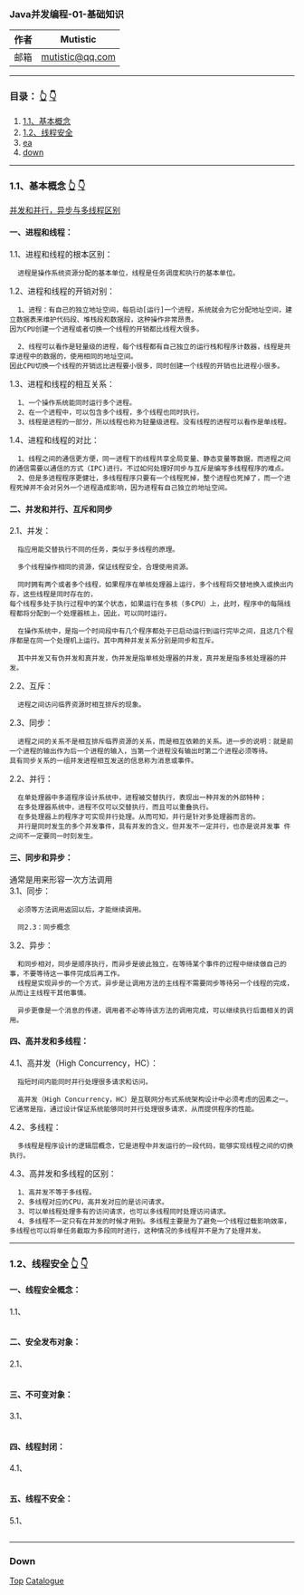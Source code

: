 ### <a id="a_top">Java并发编程-01-基础知识</a>
[]()

|作者|Mutistic|
|---|---|
|邮箱|mutistic@qq.com|
---

### <a id="a_catalogue">目录：</a> <a href="#a_top">👆</a> <a href="#a_11">👇</a>
1. <a href="#a_11">1.1、基本概念</a>
2. <a href="#a_12">1.2、线程安全</a>
98. <a href="#a_ea">ea</a>
99. <a href="#a_down">down</a>
---

### <a id="a_11">1.1、基本概念</a> <a href="#a_catalogue">👆</a> <a href="#a_12">👇</a>
[并发和并行，异步与多线程区别](https://blog.csdn.net/woliuyunyicai/article/details/45165869)  
#### 一、进程和线程：  
1.1、进程和线程的根本区别：
```
  进程是操作系统资源分配的基本单位，线程是任务调度和执行的基本单位。
```
1.2、进程和线程的开销对别：
```
  1、进程：有自己的独立地址空间，每启动[运行]一个进程，系统就会为它分配地址空间，建立数据表来维护代码段、堆栈段和数据段，这种操作非常昂贵。
因为CPU创建一个进程或者切换一个线程的开销都比线程大很多。

  2、线程可以看作是轻量级的进程，每个线程都有自己独立的运行栈和程序计数器，线程是共享进程中的数据的，使用相同的地址空间。
因此CPU切换一个线程的开销远比进程要小很多，同时创建一个线程的开销也比进程小很多。
```
1.3、进程和线程的相互关系：
```
  1、一个操作系统能同时运行多个进程。
  2、在一个进程中，可以包含多个线程，多个线程也同时执行。
  3、线程是进程的一部分，所以线程也称为轻量级进程。没有线程的进程可以看作是单线程。
```
1.4、进程和线程的对比：
```
  1、线程之间的通信更方便，同一进程下的线程共享全局变量、静态变量等数据，而进程之间的通信需要以通信的方式（IPC)进行。不过如何处理好同步与互斥是编写多线程程序的难点。
  2、但是多进程程序更健壮，多线程程序只要有一个线程死掉，整个进程也死掉了，而一个进程死掉并不会对另外一个进程造成影响，因为进程有自己独立的地址空间。
```

#### 二、并发和并行、互斥和同步
2.1、并发：
```
  指应用能交替执行不同的任务，类似于多线程的原理。

  多个线程操作相同的资源，保证线程安全，合理使用资源。

  同时拥有两个或者多个线程，如果程序在单核处理器上运行，多个线程将交替地换入或换出内存，这些线程是同时存在的，
每个线程多处于执行过程中的某个状态，如果运行在多核（多CPU）上，此时，程序中的每隔线程都将分配到一个处理器核上，因此，可以同时运行。
```
```
  在操作系统中，是指一个时间段中有几个程序都处于已启动运行到运行完毕之间，且这几个程序都是在同一个处理机上运行。其中两种并发关系分别是同步和互斥。 
```
```
  其中并发又有伪并发和真并发，伪并发是指单核处理器的并发，真并发是指多核处理器的并发。
```
2.2、互斥：
```
  进程之间访问临界资源时相互排斥的现象。
```
2.3、同步：
```
  进程之间的关系不是相互排斥临界资源的关系，而是相互依赖的关系。进一步的说明：就是前一个进程的输出作为后一个进程的输入，当第一个进程没有输出时第二个进程必须等待。
具有同步关系的一组并发进程相互发送的信息称为消息或事件。
```
2.2、并行：
```
  在单处理器中多道程序设计系统中，进程被交替执行，表现出一种并发的外部特种；
  在多处理器系统中，进程不仅可以交替执行，而且可以重叠执行。
  在多处理器上的程序才可实现并行处理。从而可知，并行是针对多处理器而言的。
  并行是同时发生的多个并发事件，具有并发的含义，但并发不一定并行，也亦是说并发事 件之间不一定要同一时刻发生。
```

#### 三、同步和异步：
  通常是用来形容一次方法调用  
3.1、同步：
```
  必须等方法调用返回以后，才能继续调用。

  同2.3：同步概念
```
3.2、异步：
```
  和同步相对，同步是顺序执行，而异步是彼此独立，在等待某个事件的过程中继续做自己的事，不要等待这一事件完成后再工作。
  线程是实现异步的一个方式，异步是让调用方法的主线程不需要同步等待另一个线程的完成，从而让主线程干其他事情。
  
  异步更像是一个消息的传递，调用者不必等待该方法的调用完成，可以继续执行后面相关的调用。
```

#### 四、高并发和多线程：
4.1、高并发（High Concurrency，HC）：
```
  指短时间内能同时并行处理很多请求和访问。
  
  高并发（High Concurrency，HC）是互联网分布式系统架构设计中必须考虑的因素之一。
它通常是指，通过设计保证系统能够同时并行处理很多请求，从而提供程序的性能。
```
4.2、多线程：
```
  多线程是程序设计的逻辑层概念，它是进程中并发运行的一段代码，能够实现线程之间的切换执行。
```
4.3、高并发和多线程的区别：
```
  1、高并发不等于多线程。
  2、多线程对应的CPU，高并发对应的是访问请求。
  3、可以单线程处理多有的访问请求，也可以多线程同时处理访问请求。
  4、多线程不一定只有在并发的时候才用到。多线程主要是为了避免一个线程过载影响效率，多线程也可以将单任务截取为多段同时进行，这种情况的多线程并不是为了处理并发。
```
---

### <a id="a_11">1.2、线程安全</a> <a href="#a_11">👆</a> <a href="#a_13">👇</a>
#### 一、线程安全概念： 
1.1、
```
```

#### 二、安全发布对象： 
2.1、
```
```

#### 三、不可变对象： 
3.1、
```
```

#### 四、线程封闭： 
4.1、
```
```

#### 五、线程不安全： 
5.1、
```
```
---

### <a id="a_down">Down</a>  
<a href="#a_top">Top</a> 
<a href="#a_catalogue">Catalogue</a>

